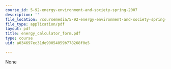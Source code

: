 ```yaml
---
course_id: 5-92-energy-environment-and-society-spring-2007
description: ''
file_location: /coursemedia/5-92-energy-environment-and-society-spring-2007/a034697ec31de90054059b778268f0e5_energy_calculator_form.pdf
file_type: application/pdf
layout: pdf
title: energy_calculator_form.pdf
type: course
uid: a034697ec31de90054059b778268f0e5

---
```

None